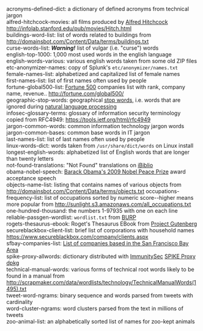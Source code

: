 acronyms-defined-dict: a dictionary of defined acronyms from technical jargon  
alfred-hitchcock-movies: all films produced by [Alfred Hitchcock](http://www.imdb.com/name/nm0000033/ "Alfred Hitchcock - IMDb") <http://infolab.stanford.edu/pub/movies/Hitch.html>  
buildings-word-list: list of words related to buildings from <http://domainsbot.com/Content/Data/terms/buildings.txt>  
curse-words-list: _**Warning!**_ list of vulgar (i.e. "curse") words   
english-top-1000: 1,000 most used words in the english language  
english-words-various: various english words taken from some old ZIP files  
etc-anonymizer-names: copy of Splunk's `etc/anonymizer/names.txt`  
female-names-list: alphabetized and capitalized list of female names  
first-names-list: list of first names often used by people  
fortune-global500-list: [Fortune 500](https://en.wikipedia.org/wiki/Fortune_500) companies list with rank, company name, revenue.. <http://fortune.com/global500/>  
geographic-stop-words: geographical [stop words](https://en.wikipedia.org/wiki/Stop_words), i.e. words that are ignored during [natural language processing](https://en.wikipedia.org/wiki/Natural-language_processing)  
infosec-glossary-terms: glossary of information security terminology copied from RFC4949: <https://tools.ietf.org/html/rfc4949>  
jargon-common-words: common information technology jargon words  
jargon-common-bases: common base words in IT jargon  
last-names-list: list of last names often used by people  
linux-words-dict: words taken from `/usr/share/dict/words` on Linux install  
longest-english-words: alphabetized list of English words that are longer than twenty letters  
not-found-translations: "Not Found" translations on [iBiblio](http://ibiblio.org)  
obama-nobel-speech: [Barack Obama's 2009 Nobel Peace Prize](https://en.wikipedia.org/wiki/2009_Nobel_Peace_Prize#Barack_Obama) award acceptance speech  
objects-name-list: listing that contains names of various objects from <http://domainsbot.com/Content/Data/terms/objects.txt>
occupations-frequency-list: list of occupations sorted by numeric score--higher means more popular from <http://sunlight.s3.amazonaws.com/all_occupations.txt>  
one-hundred-thousand: the numbers 1-97935 with one on each line  
reliable-passgen-wordlist: `wordlist.txt` from [BURP](https://github.com/jwmarshall/BURP "Beaituful Unique Reliable Password generator")   
rogets-thesaurus-ebook: Roget's Thesaurus EBook from [Project Gutenberg](https://www.gutenberg.org)  
secureblackbox-client-list: brief list of corporations with household names <https://www.secureblackbox.com/company/clients.aspx>  
sfbay-companies-list: [List of companies based in the San Francisco Bay Area](https://en.wikipedia.org/wiki/List_of_companies_based_in_the_San_Francisco_Bay_Area)  
spike-proxy-allwords: dictionary distributed with [ImmunitySec](http://www.immunitysec.com/ "Immunity Inc.") [SPIKE Proxy dpkg](https://packages.debian.org/sid/net/spikeproxy)  
technical-manual-words: various forms of technical root words likely to be found in a manual from <http://scrapmaker.com/data/wordlists/technology/TechnicalManualWords(1495).txt>  
tweet-word-ngrams: binary sequence and words parsed from tweets with cardinality  
word-cluster-ngrams: word clusters parsed from the text in millions of tweets  
zoo-animal-list: an alphabetically sorted list of names for zoo-kept animals  
